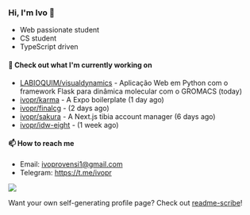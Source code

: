 ### Hi, I'm Ivo 👋

* Web passionate student
* CS student
* TypeScript driven

#### 👷 Check out what I'm currently working on

- [LABIOQUIM/visualdynamics](https://github.com/LABIOQUIM/visualdynamics) - Aplicação Web em Python com o framework Flask para dinâmica molecular com o GROMACS (today)
- [ivopr/karma](https://github.com/ivopr/karma) - A Expo boilerplate (1 day ago)
- [ivopr/finalcg](https://github.com/ivopr/finalcg) -  (2 days ago)
- [ivopr/sakura](https://github.com/ivopr/sakura) - A Next.js tibia account manager (6 days ago)
- [ivopr/idw-eight](https://github.com/ivopr/idw-eight) -  (1 week ago)

#### 📫 How to reach me

- Email: [ivoprovensi1@gmail.com](mailto://ivoprovensi1@gmail.com)
- Telegram: https://t.me/ivopr

![](https://github-readme-stats.vercel.app/api/top-langs/?username=ivopr&layout=compact&theme=react)

Want your own self-generating profile page? Check out [readme-scribe](https://github.com/muesli/readme-scribe)!
